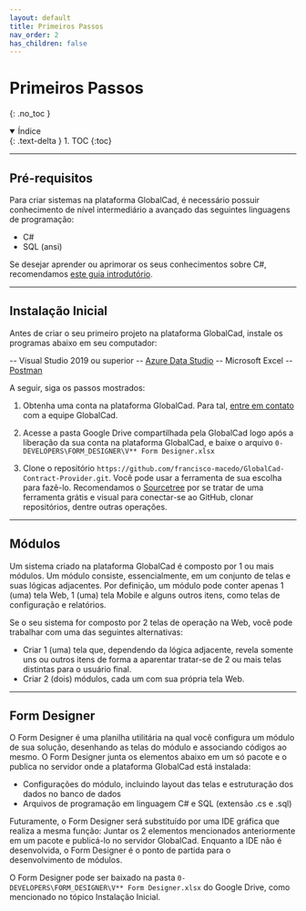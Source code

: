 ```yaml
---
layout: default
title: Primeiros Passos
nav_order: 2
has_children: false
---
```


# Primeiros Passos
{: .no_toc }

<details open markdown="block">
  <summary>
    Índice
  </summary>
  {: .text-delta }
1. TOC
{:toc}
</details>

---

## Pré-requisitos

Para criar sistemas na plataforma GlobalCad, é necessário possuir conhecimento de nível intermediário a avançado das seguintes linguagens de programação:

- C#
- SQL (ansi)

Se desejar aprender ou aprimorar os seus conhecimentos sobre C#, recomendamos [este guia introdutório](https://www.codecademy.com/learn/learn-c-sharp).

---

## Instalação Inicial

Antes de criar o seu primeiro projeto na plataforma GlobalCad, instale os programas abaixo em seu computador:

-- Visual Studio 2019 ou superior
-- [Azure Data Studio](https://docs.microsoft.com/pt-br/sql/azure-data-studio/download-azure-data-studio?view=sql-server-ver15)
-- Microsoft Excel
-- [Postman](https://www.postman.com/)

A seguir, siga os passos mostrados:

1. Obtenha uma conta na plataforma GlobalCad. Para tal, [entre em contato](https://www.globalcad.com.br/contato) com a equipe GlobalCad.

2. Acesse a pasta Google Drive compartilhada pela GlobalCad logo após a liberação da sua conta na plataforma GlobalCad, e baixe o arquivo `0- DEVELOPERS\FORM_DESIGNER\V** Form Designer.xlsx`

3. Clone o repositório `https://github.com/francisco-macedo/GlobalCad-Contract-Provider.git`. Você pode usar a ferramenta de sua escolha para fazê-lo. Recomendamos o [Sourcetree](https://www.sourcetreeapp.com/) por se tratar de uma ferramenta grátis e visual para conectar-se ao GitHub, clonar repositórios, dentre outras operações.

---

## Módulos

Um sistema criado na plataforma GlobalCad é composto por 1 ou mais módulos. Um módulo consiste, essencialmente, em um conjunto de telas e suas lógicas adjacentes. Por definição, um módulo pode conter apenas 1 (uma) tela Web, 1 (uma) tela Mobile e alguns outros itens, como telas de configuração e relatórios.

Se o seu sistema for composto por 2 telas de operação na Web, você pode trabalhar com uma das seguintes alternativas:

- Criar 1 (uma) tela que, dependendo da lógica adjacente, revela somente uns ou outros itens de forma a aparentar tratar-se de 2 ou mais telas distintas para o usuário final.
- Criar 2 (dois) módulos, cada um com sua própria tela Web.

---

## Form Designer

O Form Designer é uma planilha utilitária na qual você configura um módulo de sua solução, desenhando as telas do módulo e associando códigos ao mesmo. O Form Designer junta os elementos abaixo em um só pacote e o publica no servidor onde a plataforma GlobalCad está instalada:

- Configurações do módulo, incluindo layout das telas e estruturação dos dados no banco de dados
- Arquivos de programação em linguagem C# e SQL (extensão .cs e .sql)

Futuramente, o Form Designer será substituído por uma IDE gráfica que realiza a mesma função: Juntar os 2 elementos mencionados anteriormente em um pacote e publicá-lo no servidor GlobalCad. Enquanto a IDE não é desenvolvida, o Form Designer é o ponto de partida para o desenvolvimento de módulos.

O Form Designer pode ser baixado na pasta `0- DEVELOPERS\FORM_DESIGNER\V** Form Designer.xlsx` do Google Drive, como mencionado no tópico Instalação Inicial.
